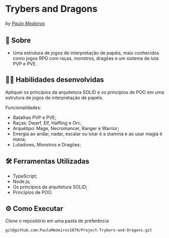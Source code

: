 # Trybers and Dragons
###### by _[Paulo Medeiros](https://www.linkedin.com/in/paulo-medeiros-dev1879/)_

## :page_with_curl: Sobre
- Uma estrutura de jogos de interpretação de papéis, mais conhecidos como jogos RPG com raças, monstros, dragões e um sistema de luta PVP e PVE.

## :man_technologist: Habilidades desenvolvidas
Apliquei os princípios da arquitetura SOLID e os princípios de POO em uma estrutura de jogos de interpretação de papéis.

Funcionalidades:
* Batalhas PVP e PVE;
* Raças: Dwarf, Elf, Halfling e Orc;
* Arquétipo: Mage, Necromancer, Ranger e Warrior;
* Energia ao andar, nadar, escalar ou lutar é a stamina  e ao usar magia é mana;
* Lutadores, Monstros e Dragões;

## :hammer_and_wrench: Ferramentas Utilizadas

* TypeScript;
* Node.js;
* Os princípios da arquitetura SOLID;
* Princípios de POO.

## ⚙️ Como Executar
Clone o repositório em uma pasta de preferência

```
git@github.com:PauloMedeiros1879/Project-Trybers-and-Dragons.git
```
